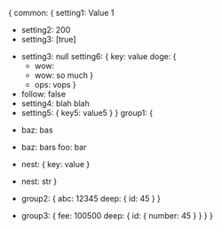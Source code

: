 {
  common: {
    setting1: Value 1
  - setting2: 200
  - setting3: [true]
  + setting3: null
    setting6: {
      key: value
      doge: {
      - wow: 
      + wow: so much
      }
    + ops: vops
    }
  + follow: false
  + setting4: blah blah
  + setting5: {
      key5: value5
    }
  }
  group1: {
  - baz: bas
  + baz: bars
    foo: bar
  - nest: {
      key: value
    }
  + nest: str
  }
- group2: {
    abc: 12345
    deep: {
      id: 45
    }
  }
+ group3: {
    fee: 100500
    deep: {
      id: {
        number: 45
      }
    }
  }
}
